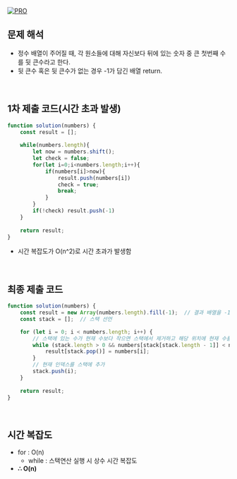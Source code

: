 [![PRO]][Link]

## 문제 해석

- 정수 배열이 주어질 때, 각 원소들에 대해 자신보다 뒤에 있는 숫자 중 큰 첫번째 수를 뒷 큰수라고 한다.
- 뒷 큰수 혹은 뒷 큰수가 없는 경우 -1가 담긴 배열 return.

<br/>

## 1차 제출 코드(시간 초과 발생)

```javascript
function solution(numbers) {
    const result = [];
    
    while(numbers.length){
        let now = numbers.shift();
        let check = false;
        for(let i=0;i<numbers.length;i++){
            if(numbers[i]>now){
                result.push(numbers[i])
                check = true;
                break;
            }
        }
        if(!check) result.push(-1)
    }
    
    return result;
}
```

- 시간 복잡도가 O(n^2)로 시간 초과가 발생함

<br/>

## 최종 제출 코드

```javascript
function solution(numbers) {
    const result = new Array(numbers.length).fill(-1);  // 결과 배열을 -1로 초기화
    const stack = [];  // 스택 선언

    for (let i = 0; i < numbers.length; i++) {
        // 스택에 있는 수가 현재 수보다 작으면 스택에서 제거하고 해당 위치에 현재 수를 저장
        while (stack.length > 0 && numbers[stack[stack.length - 1]] < numbers[i]) {
            result[stack.pop()] = numbers[i];
        }
        // 현재 인덱스를 스택에 추가
        stack.push(i);
    }
    
    return result;
}
```

<br/>

## 시간 복잡도

- for : O(n)
  - while : 스택연산 실행 시 상수 시간 복잡도
- **∴ O(n)**

<!---------------------------------------------------------------------------->

[PRO]: https://github.com/GoSSaChin/algorithm-js/assets/107768516/67c43b52-bc3f-4571-a249-5519021afbb0
[Link]: https://school.programmers.co.kr/learn/courses/30/lessons/154539
